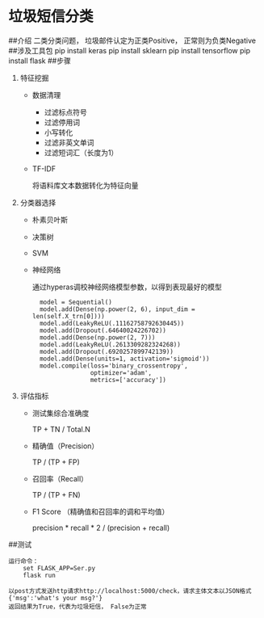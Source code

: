 # 垃圾短信分类
##介绍
    二类分类问题， 垃圾邮件认定为正类Positive， 正常则为负类Negative
##涉及工具包
    pip install keras
    pip install sklearn
    pip install tensorflow
    pip install flask
##步骤
1. 特征挖掘
    - 数据清理
        - 过滤标点符号
        - 过滤停用词
        - 小写转化
        - 过滤非英文单词
        - 过滤短词汇（长度为1）
    
    - TF-IDF
    
        将语料库文本数据转化为特征向量
2. 分类器选择
    - 朴素贝叶斯
    - 决策树
    - SVM
    - 神经网络
    
        通过hyperas调校神经网络模型参数，以得到表现最好的模型
        
            model = Sequential()
            model.add(Dense(np.power(2, 6), input_dim = len(self.X_trn[0])))
            model.add(LeakyReLU(.11162758792630445))
            model.add(Dropout(.64640024226702))
            model.add(Dense(np.power(2, 7)))
            model.add(LeakyReLU(.2613309282324268))
            model.add(Dropout(.6920257899742139))
            model.add(Dense(units=1, activation='sigmoid'))
            model.compile(loss='binary_crossentropy',
                          optimizer='adam',
                          metrics=['accuracy']) 
        
3. 评估指标
    - 测试集综合准确度
    
        TP + TN / Total.N
    - 精确值（Precision）
    
        TP / (TP + FP)
    - 召回率（Recall）
    
        TP / (TP + FN)
    - F1 Score
        （精确值和召回率的调和平均值）
    
        precision * recall * 2 / (precision + recall)

##测试

    运行命令：
        set FLASK_APP=Ser.py
        flask run
    
    以post方式发送http请求http://localhost:5000/check，请求主体文本以JSON格式{'msg':'what's your msg?'}
    返回结果为True，代表为垃圾短信， False为正常
     


    
